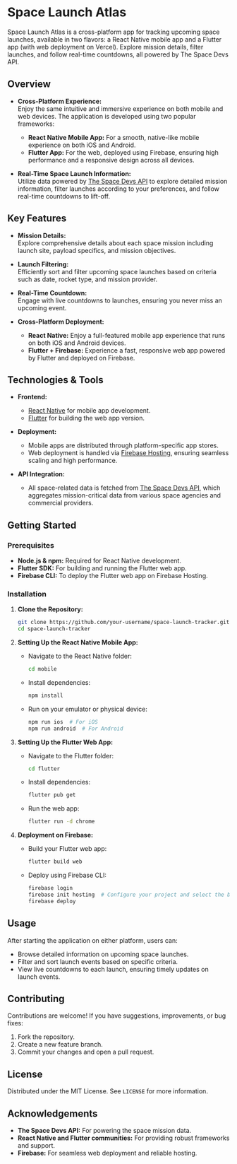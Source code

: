 # Space Launch Atlas

Space Launch Atlas is a cross-platform app for tracking upcoming space launches, available in two flavors: a React Native mobile app and a Flutter app (with web deployment on Vercel). Explore mission details, filter launches, and follow real-time countdowns, all powered by The Space Devs API.

## Overview

- **Cross-Platform Experience:**  
  Enjoy the same intuitive and immersive experience on both mobile and web devices. The application is developed using two popular frameworks:
  - **React Native Mobile App:** For a smooth, native-like mobile experience on both iOS and Android.
  - **Flutter App:** For the web, deployed using Firebase, ensuring high performance and a responsive design across all devices.

- **Real-Time Space Launch Information:**  
  Utilize data powered by [The Space Devs API](https://thespacedevs.com/) to explore detailed mission information, filter launches according to your preferences, and follow real-time countdowns to lift-off.

## Key Features

- **Mission Details:**  
  Explore comprehensive details about each space mission including launch site, payload specifics, and mission objectives.

- **Launch Filtering:**  
  Efficiently sort and filter upcoming space launches based on criteria such as date, rocket type, and mission provider.

- **Real-Time Countdown:**  
  Engage with live countdowns to launches, ensuring you never miss an upcoming event.

- **Cross-Platform Deployment:**  
  - **React Native:** Enjoy a full-featured mobile app experience that runs on both iOS and Android devices.
  - **Flutter + Firebase:** Experience a fast, responsive web app powered by Flutter and deployed on Firebase.

## Technologies & Tools

- **Frontend:**  
  - [React Native](https://reactnative.dev/) for mobile app development.
  - [Flutter](https://flutter.dev/) for building the web app version.
  
- **Deployment:**  
  - Mobile apps are distributed through platform-specific app stores.
  - Web deployment is handled via [Firebase Hosting](https://firebase.google.com/docs/hosting), ensuring seamless scaling and high performance.

- **API Integration:**  
  - All space-related data is fetched from [The Space Devs API](https://thespacedevs.com/), which aggregates mission-critical data from various space agencies and commercial providers.

## Getting Started

### Prerequisites

- **Node.js & npm:** Required for React Native development.  
- **Flutter SDK:** For building and running the Flutter web app.
- **Firebase CLI:** To deploy the Flutter web app on Firebase Hosting.

### Installation

1. **Clone the Repository:**
   ```bash
   git clone https://github.com/your-username/space-launch-tracker.git
   cd space-launch-tracker
   ```

2. **Setting Up the React Native Mobile App:**
   - Navigate to the React Native folder:
     ```bash
     cd mobile
     ```
   - Install dependencies:
     ```bash
     npm install
     ```
   - Run on your emulator or physical device:
     ```bash
     npm run ios  # For iOS
     npm run android  # For Android
     ```

3. **Setting Up the Flutter Web App:**
   - Navigate to the Flutter folder:
     ```bash
     cd flutter
     ```
   - Install dependencies:
     ```bash
     flutter pub get
     ```
   - Run the web app:
     ```bash
     flutter run -d chrome
     ```

4. **Deployment on Firebase:**
   - Build your Flutter web app:
     ```bash
     flutter build web
     ```
   - Deploy using Firebase CLI:
     ```bash
     firebase login
     firebase init hosting  # Configure your project and select the build/web directory as your public root.
     firebase deploy
     ```

## Usage

After starting the application on either platform, users can:
- Browse detailed information on upcoming space launches.
- Filter and sort launch events based on specific criteria.
- View live countdowns to each launch, ensuring timely updates on launch events.

## Contributing

Contributions are welcome! If you have suggestions, improvements, or bug fixes:
1. Fork the repository.
2. Create a new feature branch.
3. Commit your changes and open a pull request.

## License

Distributed under the MIT License. See `LICENSE` for more information.

## Acknowledgements

- **The Space Devs API:** For powering the space mission data.  
- **React Native and Flutter communities:** For providing robust frameworks and support.
- **Firebase:** For seamless web deployment and reliable hosting.
